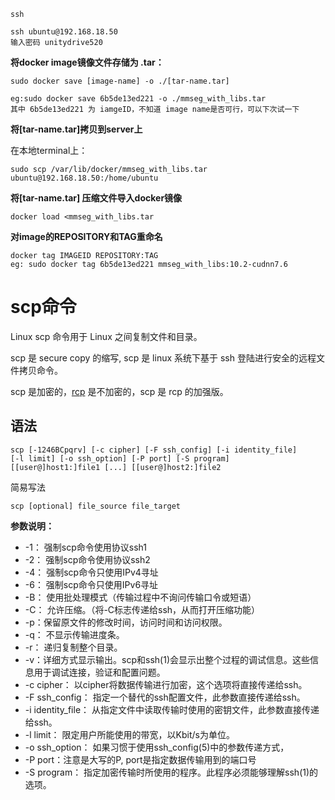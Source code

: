 ~~~
ssh

ssh ubuntu@192.168.18.50
输入密码 unitydrive520
~~~



**将docker image镜像文件存储为 .tar：**

~~~
sudo docker save [image-name] -o ./[tar-name.tar]

eg:sudo docker save 6b5de13ed221 -o ./mmseg_with_libs.tar
其中 6b5de13ed221 为 iamgeID，不知道 image name是否可行，可以下次试一下
~~~

**将[tar-name.tar]拷贝到server上**

在本地terminal上：

~~~
sudo scp /var/lib/docker/mmseg_with_libs.tar ubuntu@192.168.18.50:/home/ubuntu
~~~

**将[tar-name.tar] 压缩文件导入docker镜像**

~~~
docker load <mmseg_with_libs.tar
~~~

**对image的REPOSITORY和TAG重命名**

~~~
docker tag IMAGEID REPOSITORY:TAG
eg: sudo docker tag 6b5de13ed221 mmseg_with_libs:10.2-cudnn7.6
~~~



# scp命令

Linux scp 命令用于 Linux 之间复制文件和目录。

scp 是 secure copy 的缩写, scp 是 linux 系统下基于 ssh 登陆进行安全的远程文件拷贝命令。

scp 是加密的，[rcp](https://www.runoob.com/linux/linux-comm-rcp.html) 是不加密的，scp 是 rcp 的加强版。

## 语法

~~~
scp [-1246BCpqrv] [-c cipher] [-F ssh_config] [-i identity_file]
[-l limit] [-o ssh_option] [-P port] [-S program]
[[user@]host1:]file1 [...] [[user@]host2:]file2
~~~

简易写法

~~~
scp [optional] file_source file_target
~~~

**参数说明：**

- -1： 强制scp命令使用协议ssh1
- -2： 强制scp命令使用协议ssh2
- -4： 强制scp命令只使用IPv4寻址
- -6： 强制scp命令只使用IPv6寻址
- -B： 使用批处理模式（传输过程中不询问传输口令或短语）
- -C： 允许压缩。（将-C标志传递给ssh，从而打开压缩功能）
- -p：保留原文件的修改时间，访问时间和访问权限。
- -q： 不显示传输进度条。
- -r： 递归复制整个目录。
- -v：详细方式显示输出。scp和ssh(1)会显示出整个过程的调试信息。这些信息用于调试连接，验证和配置问题。
- -c cipher： 以cipher将数据传输进行加密，这个选项将直接传递给ssh。
- -F ssh_config： 指定一个替代的ssh配置文件，此参数直接传递给ssh。
- -i identity_file： 从指定文件中读取传输时使用的密钥文件，此参数直接传递给ssh。
- -l limit： 限定用户所能使用的带宽，以Kbit/s为单位。
- -o ssh_option： 如果习惯于使用ssh_config(5)中的参数传递方式，
- -P port：注意是大写的P, port是指定数据传输用到的端口号
- -S program： 指定加密传输时所使用的程序。此程序必须能够理解ssh(1)的选项。



